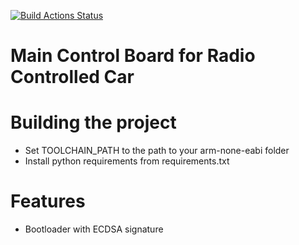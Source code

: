 [![Build Actions Status](https://github.com/ma89vik/rc_car_control_board/workflows/build/badge.svg)](https://github.com/ma89vik/rc_car_control_board/actions)
# Main Control Board for Radio Controlled Car

# Building the project
 * Set TOOLCHAIN_PATH to the path to your arm-none-eabi folder
 * Install python requirements from requirements.txt

# Features
 * Bootloader with ECDSA signature

